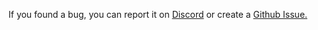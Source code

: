 If you found a bug, you can report it on [Discord](https://discord.gg/Q65TqRwnce) or create a [Github Issue.](https://github.com/NanoFlux/networks/issues/new)